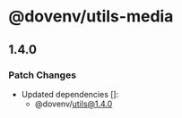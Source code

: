 # @dovenv/utils-media

## 1.4.0

### Patch Changes

- Updated dependencies []:
  - @dovenv/utils@1.4.0
